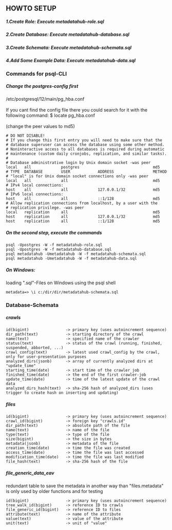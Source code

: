 ## HOWTO SETUP

##### 1.Create Role:            Execute metadatahub-role.sql
##### 2.Create Database:        Execute metadatahub-database.sql
##### 3.Create Schemata:        Execute metadatahub-schemata.sql
##### 4.Add Some Example Data:  Execute metadatahub-data.sql

### Commands for psql-CLI

##### Change the postgres-config first

/etc/postgresql/12/main/pg_hba.conf<br><br>
If you cant find the config file there you could search for it with the following command:
$ locate pg_hba.conf<br><br>
(change the peer values to md5)<br>
```
# DO NOT DISABLE!
# If you change this first entry you will need to make sure that the
# database superuser can access the database using some other method.
# Noninteractive access to all databases is required during automatic
# maintenance (custom daily cronjobs, replication, and similar tasks).
#
# Database administrative login by Unix domain socket -was peer
local   all             postgres                                md5
# TYPE  DATABASE        USER            ADDRESS                 METHOD
# "local" is for Unix domain socket connections only -was peer
local   all             all                                     md5
# IPv4 local connections:
host    all             all             127.0.0.1/32            md5
# IPv6 local connections:
host    all             all             ::1/128                 md5
# Allow replication connections from localhost, by a user with the
# replication privilege. -was peer
local   replication     all                                     md5
host    replication     all             127.0.0.1/32            md5
host    replication     all             ::1/128                 md5
```

##### On the second step, execute the commands

```console
psql -Upostgres -W -f metadatahub-role.sql
psql -Upostgres -W -f metadatahub-database.sql
psql metadatahub -Umetadatahub -W -f metadatahub-schemata.sql
psql metadatahub -Umetadatahub -W -f metadatahub-data.sql
```

##### On Windows:
loading ".sql"-Files on Windows using the psql shell
```console
metadata=> \i c:/dir/dir/metadatahub-schemata.sql
```

### Database-Schemata

##### crawls
```
id(bigint)                -> primary key (uses autoincrement sequence)
dir_path(text)            -> starting directory of the crawl
name(text)                -> specified name of the crawler
status(text)              -> status of the crawl (running, finished, suspended, abborted, ...)
crawl_config(text)        -> latest used crawl_config by the crawl, only for user-presentation purposes
analyzed_dirs(jsonb)      -> array of currently analyzed dirs at "update_time"
starting_time(date)       -> start time of the crawler job
finished_time(date)       -> the end of the first crawler-job
update_time(date)         -> time of the latest update of the crawl data
analyzed_dirs_hash(text)  -> sha-256 hash of analyzed_dirs (uses trigger to create hash on inserting and updating)
```
##### files
```
id(bigint)                -> primary key (uses autoincrement sequence)
crawl_id(bigint)          -> foreign key "crawls.id"
dir_path(text)            -> absolute path of the file
name(text)                -> name of the file
type(text)                -> type of the file
size(bigint)              -> the size in bytes
metadata(jsonb)           -> metadata of the file
creation_time(date)       -> time the file was created
access_time(date)         -> time the file was last accessed
modification_time(date)   -> time the file was last modified
file_hash(text)           -> sha-256 hash of the file
```

##### file_generic_data_eav

redundant table to save the metadata in another way than "files.metadata"
is only used by older functions and for testing

```
id(bigint)                -> primary key (uses autoincrement sequence)
tree_walk_id(bigint)      -> reference ID to crawls
file_generic_id(bigint)   -> reference ID to files
attribute(text)           -> name of the attribute
value(text)               -> value of the attribute
unit(text)                -> unit of "value"
```

